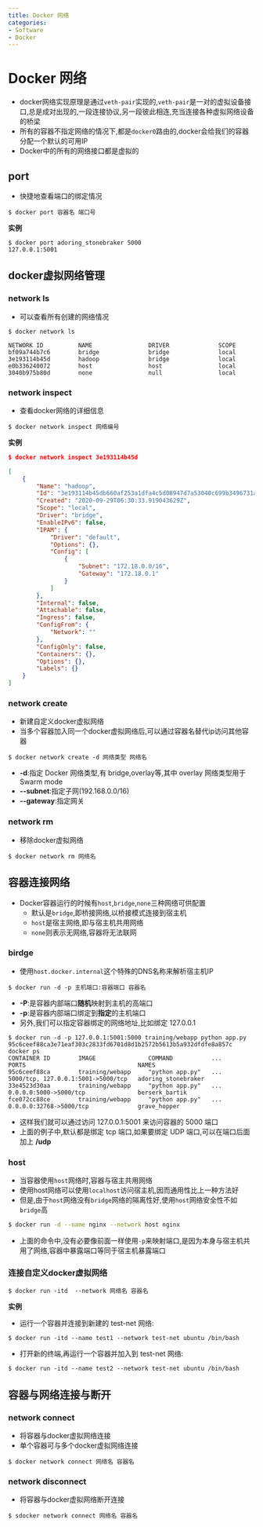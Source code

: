 ```yaml
---
title: Docker 网络
categories:
- Software
- Docker
---
```

# Docker 网络

- docker网络实现原理是通过`veth-pair`实现的,`veth-pair`是一对的虚拟设备接口,总是成对出现的,一段连接协议,另一段彼此相连,充当连接各种虚拟网络设备的桥梁
- 所有的容器不指定网络的情况下,都是`docker0`路由的,docker会给我们的容器分配一个默认的可用IP
- Docker中的所有的网络接口都是虚拟的

## port

- 快捷地查看端口的绑定情况

```shell
$ docker port 容器名 端口号
```

**实例**

```
$ docker port adoring_stonebraker 5000
127.0.0.1:5001
```

## docker虚拟网络管理

### network ls

- 可以查看所有创建的网络情况

```
$ docker network ls

NETWORK ID          NAME                DRIVER              SCOPE
bf09a744b7c6        bridge              bridge              local
3e193114b45d        hadoop              bridge              local
e0b336240072        host                host                local
3040b975b80d        none                null                local
```

### network inspect

- 查看docker网络的详细信息

```shell
$ docker network inspect 网络编号
```

**实例**

```json
$ docker network inspect 3e193114b45d

[
    {
        "Name": "hadoop",
        "Id": "3e193114b45db660af253a1dfa4c5d08947d7a53040c699b3496731a04f91e9a",
        "Created": "2020-09-29T06:30:33.919043629Z",
        "Scope": "local",
        "Driver": "bridge",
        "EnableIPv6": false,
        "IPAM": {
            "Driver": "default",
            "Options": {},
            "Config": [
                {
                    "Subnet": "172.18.0.0/16",
                    "Gateway": "172.18.0.1"
                }
            ]
        },
        "Internal": false,
        "Attachable": false,
        "Ingress": false,
        "ConfigFrom": {
            "Network": ""
        },
        "ConfigOnly": false,
        "Containers": {},
        "Options": {},
        "Labels": {}
    }
]
```

### network create

- 新建自定义docker虚拟网络
- 当多个容器加入同一个docker虚拟网络后,可以通过容器名替代ip访问其他容器

```
$ docker network create -d 网络类型 网络名
```

- **-d**:指定 Docker 网络类型,有 bridge,overlay等,其中 overlay 网络类型用于 Swarm mode
- **--subnet**:指定子网(192.168.0.0/16)
- **--gateway**:指定网关

### network rm

- 移除docker虚拟网络

```
$ docker network rm 网络名
```

## 容器连接网络

- Docker容器运行的时候有`host`,`bridge`,`none`三种网络可供配置
    - 默认是`bridge`,即桥接网络,以桥接模式连接到宿主机
    - `host`是宿主网络,即与宿主机共用网络
    - `none`则表示无网络,容器将无法联网

### birdge

- 使用`host.docker.internal`这个特殊的DNS名称来解析宿主机IP

```shell
$ docker run -d -p 主机端口:容器端口 容器名
```

- **-P**:是容器内部端口**随机**映射到主机的高端口
- **-p**:是容器内部端口绑定到**指定**的主机端口
- 另外,我们可以指定容器绑定的网络地址,比如绑定 127.0.0.1

```shell
$ docker run -d -p 127.0.0.1:5001:5000 training/webapp python app.py
95c6ceef88ca3e71eaf303c2833fd6701d8d1b2572b5613b5a932dfdfe8a857c
docker ps
CONTAINER ID        IMAGE               COMMAND           ...     PORTS                                NAMES
95c6ceef88ca        training/webapp     "python app.py"   ...  5000/tcp, 127.0.0.1:5001->5000/tcp   adoring_stonebraker
33e4523d30aa        training/webapp     "python app.py"   ...  0.0.0.0:5000->5000/tcp               berserk_bartik
fce072cc88ce        training/webapp     "python app.py"   ...    0.0.0.0:32768->5000/tcp              grave_hopper
```

- 这样我们就可以通过访问 127.0.0.1:5001 来访问容器的 5000 端口
- 上面的例子中,默认都是绑定 tcp 端口,如果要绑定 UDP 端口,可以在端口后面加上 **/udp**

### host

- 当容器使用`host`网络时,容器与宿主共用网络
- 使用host网络可以使用`localhost`访问宿主机,因而通用性比上一种方法好
- 但是,由于`host`网络没有`bridge`网络的隔离性好,使用`host`网络安全性不如`bridge`高

```bash
$ docker run -d --name nginx --network host nginx
```

- 上面的命令中,没有必要像前面一样使用`-p`来映射端口,是因为本身与宿主机共用了网络,容器中暴露端口等同于宿主机暴露端口

### 连接自定义docker虚拟网络

```shell
$ docker run -itd  --network 网络名 容器名
```

**实例**

- 运行一个容器并连接到新建的 test-net 网络:

```shell
$ docker run -itd --name test1 --network test-net ubuntu /bin/bash
```

- 打开新的终端,再运行一个容器并加入到 test-net 网络:

```shell
$ docker run -itd --name test2 --network test-net ubuntu /bin/bash
```

## 容器与网络连接与断开

### network connect

- 将容器与docker虚拟网络连接
- 单个容器可与多个docker虚拟网络连接

```
$ docker network connect 网络名 容器名
```

### network disconnect

- 将容器与docker虚拟网络断开连接

```
$ sdocker network connect 网络名 容器名
```
